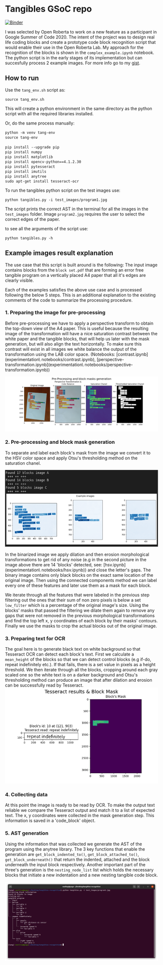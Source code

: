 # Tangibles GSoC repo

[![Binder](https://mybinder.org/badge_logo.svg)](https://mybinder.org/v2/gh/VasilisPoulos/tangibles-recognition/master)

I was selected by Open Roberta to work on a new feature as a participant in
Google Summer of Code 2020. The intent of the project was to
design real life coding blocks and create a prototype code block
recognition script that would enable their use in the Open Roberta Lab.
My approach for the recognition of the blocks is shown in the
`complex_example.ipynb` notebook. The python script is in the early
stages of its implementation but can succesfully process 2 example
images.
For more info go to my [gist](https://gist.github.com/VasilisPoulos/5176e80d0f8f4948e0549a58497d3b54).

## How to run

Use the `tang_env.sh` script as:

```shell
source tang_env.sh
```

This will create a python environment in the same directory as the python script
with all the required libraries installed.

Or, do the same process manually:

```shell
python -m venv tang-env
source tang-env

pip install --upgrade pip
pip install numpy
pip install matplotlib
pip install opencv-python==4.1.2.30
pip install pytesseract
pip install imutils
pip install anytree
sudo apt-get install tesseract-ocr
```

To run the tangibles python script on the test images use:

```shell
python tangibles.py -i test_images/program1.jpg
```

The script prints the correct AST in the terminal for all the images in the
`test_images` folder. Image `program2.jpg` requires the user to select the
correct edges of the paper.

to see all the arguments of the script use:

```shell
python tangibles.py -h
```

## Example images result explanation

The use case that this script is built around is the following: The input image contains
blocks from the `block set.pdf` that are forming an error free tangible program on a vertically
placed A4 paper that all it's edges are clearly visible.

Each of the examples satisfies the above use case and is processed following the below 5 steps.
This is an additional explanation to the existing comments of the code to summarize the processing
procedure.

### 1. Preparing the image for pre-processing

Before pre-processing we have to apply a perspective transform to
obtain the top-down view of the A4 paper. This is useful because
the resulting image of the transformation will have a nice
saturation contrast between the white paper and the tangible
blocks, that will help us later with the mask generation, but will
also align the text horizontally. To make sure this contrast will exist
in all images we white balance the output of the transformation using
the LAB color space. (Notebooks: [contrast.ipynb](experimentation\ notebooks/contrast.ipynb),
[perspective-transformation.ipynb](experimentation\ notebooks/perspective-transformation.ipynb))

![pre-processing](test_images/readme_images/Figure_1.png)

### 2. Pre-processing and block mask generation

To separate and label each block's mask from the image we convert it to
the HSV color space and apply Otsu's thresholding method on the
saturation chanel.

![s-thresholding](test_images/readme_images/Figure_2.png)

In the binarized image we apply dilation and then erosion morphological
transformations to get rid of any noise (e.g in
the second picture in the image above there are 14 'blocks' detected, see: 
[hsv.ipynb](experimentation\ notebooks/hsv.ipynb)) and
close the letter's gaps. The binary image
contains only black blocks on the exact same location of the
original image. Then using the connected components
method we can label every one of these features and later use
them as a mask for each block.

We iterate through all the features that were labeled in the previous
step filtering out the ones that their sum of non zero pixels is below
a set `low_filter` which is a percentage of the original image's size. Using the
blocks' masks that passed the filtering we dilate them again to remove
any gaps that were not removed in the previous morphological
transformations and find the top left x, y coordinates of each block by
their masks' contours. Finally we use the masks to crop the actual blocks
out of the original image.

### 3. Preparing text for OCR

The goal here is to generate black text on white background so that Tesseract OCR can detect each
block's text. First we calculate a `mean_height` of the blocks so that we can detect control
blocks (e.g if-do, repeat indefinitely etc.). If that fails, there is a set value in pixels as a height threshold. We then iterate
through all the blocks, cropping around each gray scaled one so the white text is on a darker
background and Otsu's thresholding method can produce an image that after dilation and
erosion can be successfully read by Tesseract.
![OCR](test_images/readme_images/Figure_3.png)

### 4. Collecting data

At this point the image is ready to be read by OCR. To make the output text
reliable we compare the Tesseract output and match it to a list of
expected text. The x, y coordinates were collected in the mask generation step.
This information is saved in a 'code_block' object.

### 5. AST generation

Using the information that was collected we generate the AST of the
program using the anytree library. The 3 key functions that enable the generation are
`get_block_indented_to()`, `get_block_attached_to()`, `get_block_underneath()` that
return the indented, attached and the block underneath the input block respectively.
Another important part of the three's generation is the `nesting_node_list` list which
holds the necessary blocks that initiate a new indentation and a new nesting tangible
code block.

![result](test_images/readme_images/Figure_4.png)
